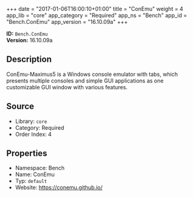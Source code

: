 ﻿+++
date = "2017-01-06T16:00:10+01:00"
title = "ConEmu"
weight = 4
app_lib = "core"
app_category = "Required"
app_ns = "Bench"
app_id = "Bench.ConEmu"
app_version = "16.10.09a"
+++

**ID:** `Bench.ConEmu`  
**Version:** 16.10.09a  
<!--more-->

## Description
ConEmu-Maximus5 is a Windows console emulator with tabs, which presents multiple consoles and simple GUI applications as one customizable GUI window with various features.

## Source

* Library: `core`
* Category: Required
* Order Index: 4

## Properties

* Namespace: Bench
* Name: ConEmu
* Typ: `default`
* Website: <https://conemu.github.io/>

